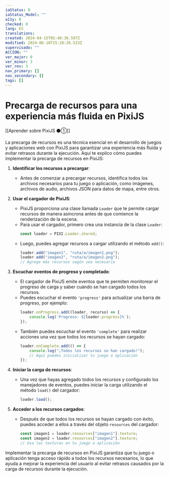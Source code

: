 ```yaml
---
iaStatus: 0
iaStatus_Model: ""
a11y: 0
checked: 0
lang: ES
translations: 
created: 2024-04-15T05:40:36.597Z
modified: 2024-06-10T15:26:26.523Z
supervisado: ""
ACCION: ""
ver_major: 0
ver_minor: 3
ver_rev: 3
nav_primary: []
nav_secondary: []
tags: []
---
```

# Precarga de recursos para una experiencia más fluida en PixiJS

[[Aprender sobre PixiJS ⚫①]]

La precarga de recursos es una técnica esencial en el desarrollo de juegos y aplicaciones web con PixiJS para garantizar una experiencia más fluida y evitar retrasos durante la ejecución. Aquí te explico cómo puedes implementar la precarga de recursos en PixiJS:

1. **Identificar los recursos a precargar**:
   - Antes de comenzar a precargar recursos, identifica todos los archivos necesarios para tu juego o aplicación, como imágenes, archivos de audio, archivos JSON para datos de mapa, entre otros.

2. **Usar el cargador de PixiJS**:
   - PixiJS proporciona una clase llamada `Loader` que te permite cargar recursos de manera asíncrona antes de que comience la renderización de la escena.
   - Para usar el cargador, primero crea una instancia de la clase `Loader`:
     ```javascript
     const loader = PIXI.Loader.shared;
     ```
   - Luego, puedes agregar recursos a cargar utilizando el método `add()`:
     ```javascript
     loader.add("imagen1", "ruta/a/imagen1.png");
     loader.add("imagen2", "ruta/a/imagen2.png");
     // Agrega más recursos según sea necesario
     ```

3. **Escuchar eventos de progreso y completado**:
   - El cargador de PixiJS emite eventos que te permiten monitorear el progreso de carga y saber cuándo se han cargado todos los recursos.
   - Puedes escuchar el evento `'progress'` para actualizar una barra de progreso, por ejemplo:
     ```javascript
     loader.onProgress.add((loader, recurso) => {
         console.log(`Progreso: ${loader.progress}%`);
     });
     ```
   - También puedes escuchar el evento `'complete'` para realizar acciones una vez que todos los recursos se hayan cargado:
     ```javascript
     loader.onComplete.add(() => {
         console.log("¡Todos los recursos se han cargado!");
         // Aquí puedes inicializar tu juego o aplicación
     });
     ```

4. **Iniciar la carga de recursos**:
   - Una vez que hayas agregado todos los recursos y configurado los manejadores de eventos, puedes iniciar la carga utilizando el método `load()` del cargador:
     ```javascript
     loader.load();
     ```

5. **Acceder a los recursos cargados**:
   - Después de que todos los recursos se hayan cargado con éxito, puedes acceder a ellos a través del objeto `resources` del cargador:
     ```javascript
     const imagen1 = loader.resources["imagen1"].texture;
     const imagen2 = loader.resources["imagen2"].texture;
     // Usa las texturas en tu juego o aplicación
     ```

Implementar la precarga de recursos en PixiJS garantiza que tu juego o aplicación tenga acceso rápido a todos los recursos necesarios, lo que ayuda a mejorar la experiencia del usuario al evitar retrasos causados por la carga de recursos durante la ejecución.